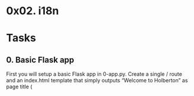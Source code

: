 # 0x02. i18n

# Tasks
## 0. Basic Flask app
First you will setup a basic Flask app in 0-app.py. Create a single / route and an index.html template that simply outputs “Welcome to Holberton” as page title (<title>) and “Hello world” as header (<h1>)

## 1. Basic Babel setup
Install the Babel Flask extension:

    $ pip3 install flask_babel
Then instantiate the Babel object in your app. Store it in a module-level variable named babel.

In order to configure available languages in our app, you will create a Config class that has a LANGUAGES class attribute equal to ["en", "fr"].

Use Config to set Babel’s default locale ("en") and timezone ("UTC").

Use that class as config for your Flask app.

## 2. Get locale from request
Create a get_locale function with the babel.localeselector decorator. Use request.accept_languages to determine the best match with our supported languages.

## 3. Parametrize templates
Use the _ or gettext function to parametrize your templates. Use the message IDs home_title and home_header.

Create a babel.cfg file containing

    [python: **.py]
    [jinja2: **/templates/**.html]
    extensions=jinja2.ext.autoescape,jinja2.ext.with_
Then initialize your translations with

    $ pybabel extract -F babel.cfg -o messages.pot .
and your two dictionaries with

    $ pybabel init -i messages.pot -d translations -l en
    $ pybabel init -i messages.pot -d translations -l fr
Then edit files translations/[en|fr]/LC_MESSAGES/messages.po to provide the correct value for each message ID for each language. Use the following translations:
| msgid | English | French |
| --- | --- | --- |
| home_title | "Welcome to Holberton" | "Bienvenue chez Holberton" |
| home_header | "Hello world!" | "Bonjour monde!" |

Then compile your dictionaries with

    $ pybabel compile -d translations
Reload the home page of your app and make sure that the correct messages show up.

## 4. Force locale with URL parameter
In this task, you will implement a way to force a particular locale by passing the locale=fr parameter to your app’s URLs.

In your get_locale function, detect if the incoming request contains locale argument and ifs value is a supported locale, return it. If not or if the parameter is not present, resort to the previous default behavior.

Now you should be able to test different translations by visiting http://127.0.0.1:5000?locale=[fr|en].

Visiting http://127.0.0.1:5000/?locale=fr should display this level 1 heading:

# **Bonjour monde!**

# 5. Mock logging in
Creating a user login system is outside the scope of this project. To emulate a similar behavior, copy the following user table in 5-app.py.

    users = {
        1: {"name": "Balou", "locale": "fr", "timezone": "Europe/Paris"},
        2: {"name": "Beyonce", "locale": "en", "timezone": "US/Central"},
        3: {"name": "Spock", "locale": "kg", "timezone": "Vulcan"},
        4: {"name": "Teletubby", "locale": None, "timezone": "Europe/London"},
    }
This will mock a database user table. Logging in will be mocked by passing login_as URL parameter containing the user ID to log in as.

Define a get_user function that returns a user dictionary or None if the ID cannot be found or if login_as was not passed.

Define a before_request function and use the app.before_request decorator to make it be executed before all other functions. before_request should use get_user to find a user if any, and set it as a global on flask.g.user.

In your HTML template, if a user is logged in, in a paragraph tag, display a welcome message otherwise display a default message as shown in the table below.
| msgid | English | French |
| --- | --- | --- |
| logged_in_as | "You are logged in as %(username)s." | "Vous êtes connecté en tant que %(username)s." |
| not_logged_in	| "You are not logged in." | "Vous n'êtes pas connecté." |

    # **Hello world!**
    ### You are not logged in

    Visiting http://127.0.0.1:5000/?login_as=2 in your browser should display this:

     # **Hello world!**
    ### You are logged in as Beyonce.

## 6. User user locale
Change your get_locale function to use a user’s preferred local if it is supported.

The order of priority should be

Locale from URL parameters
Locale from user settings
Locale from request header
Default locale
Test by logging in as different users

# **Bonjour monde!**
### Vous etes connecte en tant que Spock

## 7. Infer appropriate time zone
Define a get_timezone function and use the babel.timezoneselector decorator.

The logic should be the same as get_locale:

1. Find timezone parameter in URL parameters
2. Find time zone from user settings
3. Default to UTC
Before returning a URL-provided or user time zone, you must validate that it is a valid time zone. To that, use pytz.timezone and catch the pytz.exceptions.UnknownTimeZoneError exception.

## 8. Display the current time